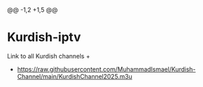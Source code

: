 @@ -1,2 +1,5 @@
# Kurdish-iptv
 Link to all Kurdish channels
+
+ https://raw.githubusercontent.com/MuhammadIsmael/Kurdish-Channel/main/KurdishChannel2025.m3u
